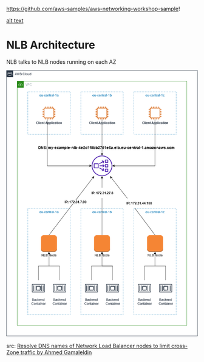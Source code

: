 https://github.com/aws-samples/aws-networking-workshop-sample!

[alt text](images/Serverless-NLB-Domain-as-TG.png)

# NLB Architecture

NLB talks to NLB nodes running on each AZ

![alt text](images/Multi_Node.png)

src: [Resolve DNS names of Network Load Balancer nodes to limit cross-Zone traffic by Ahmed Gamaleldin](https://aws.amazon.com/blogs/networking-and-content-delivery/resolve-dns-names-of-network-load-balancer-nodes-to-limit-cross-zone-traffic/)